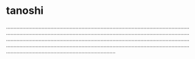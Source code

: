 # tanoshi

..........................................................................................................................................................................................................................................................................................................................................................................................................................................................................................................................................................................................